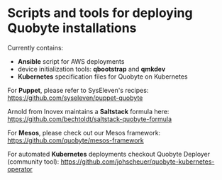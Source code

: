 Scripts and tools for deploying Quobyte installations
=====================================================

Currently contains:
 * **Ansible** script for AWS deployments
 * device initialization tools: **qbootstrap** and **qmkdev**
 * **Kubernetes** specification files for Quobyte on Kubernetes

For **Puppet**, please refer to SysEleven's recipes:
https://github.com/syseleven/puppet-quobyte

Arnold from Inovex maintains a **Saltstack** formula here:
https://github.com/bechtoldt/saltstack-quobyte-formula

For **Mesos**, please check out our Mesos framework:
https://github.com/quobyte/mesos-framework

For automated **Kubernetes** deployments checkout Quobyte Deployer (community tool):
https://github.com/johscheuer/quobyte-kubernetes-operator
